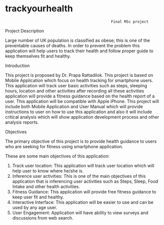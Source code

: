 # trackyourhealth
                                                    Final MSc project

Project Description

Large number of UK population is classified as obese; this is one of the preventable causes of deaths. In order to prevent the problem this application will help users to track their health and follow proper guide to keep themselves fit and healthy.

Introduction

This project is proposed by Dr. Prapa Rattadilok. This project is based on Mobile Application which focus on health tracking for smartphone users. This application will track user basic activities such as steps, sleeping hours, location and other activities after recording all these activities application will provide a fitness guidance based on the health report of a user. This application will be compatible with Apple iPhone. This project will include both Mobile Application and User Manual which will provide instructions to user on how to use this application and also it will include critical analysis which will show application development process and other analysis reports.


Objectives

The primary objective of this project is to provide health guidance to users who are seeking for fitness using smartphone application.

These are some main objectives of this application:
1.	Track user location: This application will track user location which will help user to know where he/she is.
2.	Inference user activities: This is one of the main objectives of this application that is inferencing user activities such as Steps, Sleep, Food Intake and other health activities.
3.	Fitness Guidance: This application will provide free fitness guidance to keep user fit and healthy.
4.	Interactive Interface: This application will be easier to use and can be used by any age user.
5.	User Engagement: Application will have ability to view surveys and discussions from web search.
